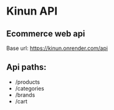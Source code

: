 
# Kinun API

Ecommerce web api
-
Base url: https://kinun.onrender.com/api

Api paths:
-
- /products
- /categories
- /brands
- /cart

